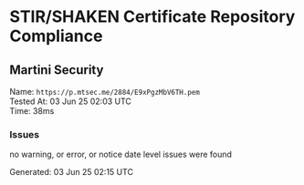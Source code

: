 # STIR/SHAKEN Certificate Repository Compliance

## Martini Security

Name: `https://p.mtsec.me/2884/E9xPgzMbV6TH.pem`\
Tested At: 03 Jun 25 02:03 UTC\
Time: 38ms

### Issues

no warning, or error, or notice date level issues were found

Generated: 03 Jun 25 02:15 UTC